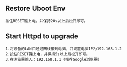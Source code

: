## Restore Uboot Env

```
按住RESET键上电，并保持20s以上后松开即可。
```

## Start Httpd to upgrade

```
1.将设备的LAN口通过网线接到电脑，并设置电脑IP为192.168.1.2
2.按住RESET键上电，并保持5s以上后松开即可。
3.在浏览器输入：192.168.1.1（推荐Google浏览器）
```

